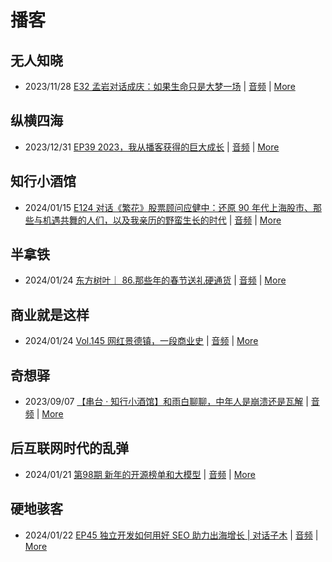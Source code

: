 # 播客

## 无人知晓
- 2023/11/28 [E32 孟岩对话成庆：如果生命只是大梦一场](https://www.xiaoyuzhoufm.com/episode/65655195f10bbce6353705cc) | [音频](https://dts-api.xiaoyuzhoufm.com/track/611719d3cb0b82e1df0ad29e/65655195f10bbce6353705cc/media.xyzcdn.net/ln7NBY7LIWJy1qbay5x0rgLRTQGA.m4a) | [More](channels/%E6%97%A0%E4%BA%BA%E7%9F%A5%E6%99%93.md)

## 纵横四海
- 2023/12/31 [EP39 2023，我从播客获得的巨大成长](https://www.ximalaya.com/sound/696883992) | [音频](https://audio.xmcdn.com/storages/16f2-audiofreehighqps/2D/B3/GKwRINsJb1ksBQbawQKXsNG-.m4a) | [More](channels/%E7%BA%B5%E6%A8%AA%E5%9B%9B%E6%B5%B7.md)

## 知行小酒馆
- 2024/01/15 [E124 对话《繁花》股票顾问应健中：还原 90 年代上海股市、那些与机遇共舞的人们，以及我亲历的野蛮生长的时代](https://www.xiaoyuzhoufm.com/episode/65a4cdd32e26fb9934fbeaeb) | [音频](https://dts-api.xiaoyuzhoufm.com/track/6013f9f58e2f7ee375cf4216/65a4cdd32e26fb9934fbeaeb/media.xyzcdn.net/ls6HmoHRF0DrA5iJQIj5s5l-L2Uq.m4a) | [More](channels/%E7%9F%A5%E8%A1%8C%E5%B0%8F%E9%85%92%E9%A6%86.md)

## 半拿铁
- 2024/01/24 [东方树叶｜ 86.那些年的春节送礼硬通货](https://www.ximalaya.com/sound/701852286) | [音频](https://dl.wavpub.com/item/227_31597439_3447.m4a) | [More](channels/%E5%8D%8A%E6%8B%BF%E9%93%81.md)

## 商业就是这样
- 2024/01/24 [Vol.145 网红景德镇，一段商业史](https://www.ximalaya.com/sound/701855479) | [音频](https://audio.xmcdn.com/storages/b3a2-audiofreehighqps/38/EE/GKwRIDoJhu8FARkY4wKfyz4i-aacv2-48K.m4a) | [More](channels/%E5%95%86%E4%B8%9A%E5%B0%B1%E6%98%AF%E8%BF%99%E6%A0%B7.md)

## 奇想驿
- 2023/09/07 [【串台 · 知行小酒馆】和雨白聊聊，中年人是崩溃还是瓦解](https://www.xiaoyuzhoufm.com/episode/64f9c5446884ccbb194e2cfc) | [音频](https://dts-api.xiaoyuzhoufm.com/track/6034daea97755b8fc9c66480/64f9c5446884ccbb194e2cfc/media.xyzcdn.net/lvATT0_QjI31XHWdwI1CR5bjsHZH.m4a) | [More](channels/%E5%A5%87%E6%83%B3%E9%A9%BF.md)

## 后互联网时代的乱弹
- 2024/01/21 [第98期 新年的开源榜单和大模型](https://hosting.wavpub.cn/pie/ep98/) | [音频](https://tk.wavpub.com/WPDL_FmCYZcZkDKWzLFPrBsuUpnwYzZDueaXqxxAEPapqwbDtAgAjxzUDRjzrvg-a7.mp3) | [More](channels/%E5%90%8E%E4%BA%92%E8%81%94%E7%BD%91%E6%97%B6%E4%BB%A3%E7%9A%84%E4%B9%B1%E5%BC%B9.md)

## 硬地骇客
- 2024/01/22 [EP45 独立开发如何用好 SEO 助力出海增长 | 对话子木](https://www.xiaoyuzhoufm.com/episode/65ae4e3916860d3ef18de9e8) | [音频](https://dts-api.xiaoyuzhoufm.com/track/640ee2438be5d40013fe4a87/65ae4e3916860d3ef18de9e8/media.xyzcdn.net/lpI9bfbZInJqUhxvQQp2nHnKxuzy.m4a) | [More](channels/%E7%A1%AC%E5%9C%B0%E9%AA%87%E5%AE%A2.md)

